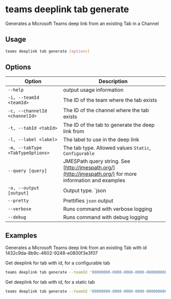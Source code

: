 # teams deeplink tab generate

Generates a Microsoft Teams deep link from an existing Tab in a Channel

## Usage

```sh
teams deeplink tab generate [options]
```

## Options

Option|Description
------|-----------
`--help`| output usage information
`-i, --teamId <teamId>`|The ID of the team where the tab exists
`-c, --channelId <channelId>`|The ID of the channel where the tab exists
`-t, --tabId <tabId>`|The ID of the tab to generate the deep link from
`-l, --label <label>`|The label to use in the deep link
`-m, --tabType <TabTypeOptions>`|The tab type. Allowed values `Static`, `Configurable`
`--query [query]`|JMESPath query string. See [http://jmespath.org/](http://jmespath.org/) for more information and examples
`-o, --output [output]`|Output type. `json|text`. Default `text`
`--pretty`|Prettifies `json` output
`--verbose`|Runs command with verbose logging
`--debug`|Runs command with debug logging

## Examples

Generates a Microsoft Teams deep link from an existing Tab with id 1432c9da-8b9c-4602-9248-e0800f3e3f07


Get deeplink for tab with id, for a configurable tab
```sh
teams deeplink tab generate --teamId '00000000-0000-0000-0000-000000000000' --channelId '19:00000000000000000000000000000000@thread.skype' --tabId '1432c9da-8b9c-4602-9248-e0800f3e3f07' --label 'MyLabel' --tabType 'Configurable'
```

Get deeplink for tab with id, for a static tab
```sh
teams deeplink tab generate --teamId '00000000-0000-0000-0000-000000000000' --channelId '19:00000000000000000000000000000000@thread.skype' --tabId '1432c9da-8b9c-4602-9248-e0800f3e3f07' --label 'MyLabel' --tabType 'Static'
```